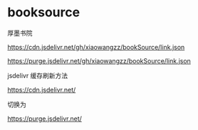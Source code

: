 # booksource
厚墨书院

https://cdn.jsdelivr.net/gh/xiaowangzz/bookSource/link.json

https://purge.jsdelivr.net/gh/xiaowangzz/bookSource/link.json

jsdelivr 缓存刷新方法

https://cdn.jsdelivr.net/

切换为

https://purge.jsdelivr.net/
